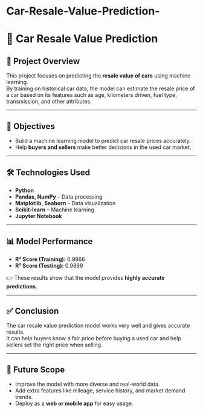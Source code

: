 # Car-Resale-Value-Prediction-
# 🚗 Car Resale Value Prediction  


## 📌 Project Overview  
This project focuses on predicting the **resale value of cars** using machine learning.  
By training on historical car data, the model can estimate the resale price of a car based on its features such as age, kilometers driven, fuel type, transmission, and other attributes.  

---

## 🎯 Objectives  
- Build a machine learning model to predict car resale prices accurately.  
- Help **buyers and sellers** make better decisions in the used car market.  

---

## 🛠️ Technologies Used  
- **Python**  
- **Pandas, NumPy** – Data processing  
- **Matplotlib, Seaborn** – Data visualization  
- **Scikit-learn** – Machine learning  
- **Jupyter Notebook**  

---

## 📊 Model Performance  
- **R² Score (Training):** 0.9866  
- **R² Score (Testing):** 0.9899  

👉 These results show that the model provides **highly accurate predictions**.  

---

## ✅ Conclusion  
The car resale value prediction model works very well and gives accurate results.  
It can help buyers know a fair price before buying a used car and help sellers set the right price when selling.  

---

## 🔮 Future Scope  
- Improve the model with more diverse and real-world data.  
- Add extra features like mileage, service history, and market demand trends.  
- Deploy as a **web or mobile app** for easy usage.  


